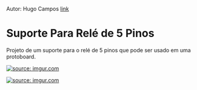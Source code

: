 Autor: Hugo Campos [link](https://github.com/HugocamposL3)

# Suporte Para Relé de 5 Pinos

Projeto de um suporte para o relé de 5 pinos que pode ser usado em uma protoboard.

<a href="https://imgur.com/defpcHY"><img src="https://imgur.com/defpcHY.jpg" title="source: imgur.com" /></a>

<a href="[https://imgur.com/defpcHY](https://imgur.com/ueSmQBn)"><img src="[https://imgur.com/defpcHY](https://imgur.com/ueSmQBn).jpg" title="source: imgur.com" /></a>
